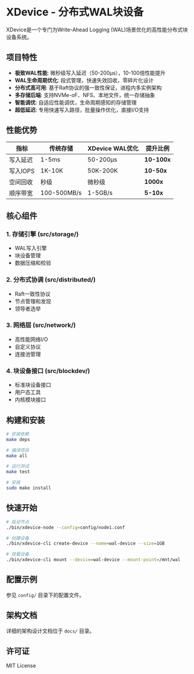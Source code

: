# XDevice - 分布式WAL块设备

XDevice是一个专门为Write-Ahead Logging (WAL)场景优化的高性能分布式块设备系统。

## 项目特性

- **极致WAL性能**: 微秒级写入延迟（50-200μs），10-100倍性能提升
- **WAL生命周期优化**: 段式管理，快速失效回收，零碎片化设计
- **分布式高可用**: 基于Raft协议的强一致性保证，进程内多实例架构
- **多存储后端**: 支持NVMe-oF、NFS、本地文件，统一存储抽象
- **智能调优**: 自适应性能调优，生命周期感知的存储管理
- **超低延迟**: 专用快速写入路径，批量操作优化，直接I/O支持

## 性能优势

| 指标 | 传统存储 | XDevice WAL优化 | 提升比例 |
|------|---------|----------------|----------|
| 写入延迟 | 1-5ms | 50-200μs | **10-100x** |
| 写入IOPS | 1K-10K | 50K-200K | **10-50x** |
| 空间回收 | 秒级 | 微秒级 | **1000x** |
| 顺序带宽 | 100-500MB/s | 1-5GB/s | **5-10x** |

## 核心组件

### 1. 存储引擎 (src/storage/)
- WAL写入引擎
- 块设备管理
- 数据压缩和校验

### 2. 分布式协调 (src/distributed/)
- Raft一致性协议
- 节点管理和发现
- 领导者选举

### 3. 网络层 (src/network/)
- 高性能网络I/O
- 自定义协议
- 连接池管理

### 4. 块设备接口 (src/blockdev/)
- 标准块设备接口
- 用户态工具
- 内核模块接口

## 构建和安装

```bash
# 安装依赖
make deps

# 编译项目
make all

# 运行测试
make test

# 安装
sudo make install
```

## 快速开始

```bash
# 启动节点
./bin/xdevice-node --config=config/node1.conf

# 创建设备
./bin/xdevice-cli create-device --name=wal-device --size=1GB

# 挂载设备
./bin/xdevice-cli mount --device=wal-device --mount-point=/mnt/wal
```

## 配置示例

参见 `config/` 目录下的配置文件。

## 架构文档

详细的架构设计文档位于 `docs/` 目录。

## 许可证

MIT License

